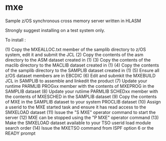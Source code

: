 # mxe
Sample z/OS synchronous cross memory server written in HLASM

Strongly suggest installing on a test system only.

To install :

(1) Copy the MXEALLOC.txt member of the samplib directory to z/OS system, edit it and submit the JCL
(2) Copy the contents of the asm directory to the ASM dataset created in (1)
(3) Copy the contents of the maclib directory to the MACLIB dataset created in (1)
(4) Copy the contents of the samplib directory to the SAMPLIB dataset created in (1)
(5) Ensure all z/OS dataset members are in EBCDIC
(6) Edit and submkit the MXEBUILD JCL in SAMPLIB to assemble and linkedit the product
(7) Update your runtime PARMLIB PROGxx member with the contents of MXEPROG in the SAMPLIB dataset
(8) Update your rutiime PARMLIB SCHEDxx member with the contents of MXESCHED in the SAMPLIB dataset
(9) Copy the contents of MXE in the SAMPLIB dataset to your system PROCLIB dataset
(10) Assign a userid to the MXE started task and ensure it has read access to the SMXELOAD dataset
(11) Issue the "S MXE" operator command to start the server
(12) MXE can be stopped using the "P MXE" operator command
(13) Make the SMXELOAD dataset available to your TSO userid load module search order
(14) Issue the MXETSO command from ISPF option 6 or the READY prompt
